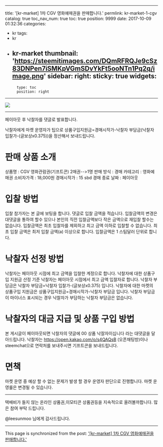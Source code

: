 
---
title: '[kr-market] 1차 CGV 영화예매권을 판매합니다.'
permlink: kr-market-1-cgv
catalog: true
toc_nav_num: true
toc: true
position: 9999
date: 2017-10-09 01:32:36
categories:
- kr
tags:
- kr
- kr-market
thumbnail: 'https://steemitimages.com/DQmRFRQJe9cSz83DNPen7iSMKpVGmSDvYkFt5ooNTn1Pq2q/image.png'
sidebar:
    right:
        sticky: true
widgets:
    -
        type: toc
        position: right
---


![](https://steemitimages.com/DQmRFRQJe9cSz83DNPen7iSMKpVGmSDvYkFt5ooNTn1Pq2q/image.png)

------------------------------------------------------------------------
페이아웃 후 낙찰자를 댓글로 발표합니다.

낙찰자에게 마켓 운영자가 팁으로 상품구입지원금=경매시작가-낙찰자 부담금(낙찰자 입찰가-(글보상x0.375))을 정산해서 보내드립니다.

# 판매 상품 소개

상품명 : CGV 영화관람권(기프트콘) 2매권-->1명
판매 방식 : 경매
카테고리 : 영화예매권
소비자가격 : 18,000원
경매시작가 : 15 sbd
경매 종료 날짜 : 페이아웃

# 입찰 방법

입찰 참가자는 본 글에 보팅을 합니다.
댓글로 입찰 금액을 적습니다.
입찰금액의 변경은 대댓글을 통하여 할수 있으나 본인의 직전 입찰금액보다 작은 금액으로 재입찰 할수는 없습니다.
입찰금액은 최초 입찰자를 제외하고 최고 금액 이하로 입찰할 수 없습니다.
최초 입찰 금액은 최저 입찰 금액(a) 이상으로 합니다.
입찰금액은 1 스팀달러 단위로 합니다.

# 낙찰자 선정 방법
낙찰자는 페이아웃 시점에 최고 금액을 입찰한 계정으로 합니다.
낙찰자에 대한 상품구입 지원금 산정 기준
낙찰자는 페이아웃 시점에서 최고 금액 입찰자로 합니다.
낙찰자 부담금은 낙찰자 부담금=낙찰자 입찰가-(글보상x0.375) 입니다.
낙찰자에 대한 마켓의 상품구입 지원금은 상품구입지원금=경매시작가-낙찰자 부담금 입니다.
낙찰자 부담금이 마이너스 표시되는 경우 낙찰자가 부담하는 낙찰자 부담금은 없습니다.

# 낙찰자의 대금 지급 및 상품 구입 방법
본 게시글이 페이아웃되면 낙찰자의 댓글에 00 상품 낙잘자이십니다 라는 대댓글을 달아드립니다.
낙찰자는 https://open.kakao.com/o/s4QAQsB (오픈채팅방)이나 
 steemchat으로 연락처를 보내주시면 기프트콘을 보내드립니다. 


# 면책
마켓 운영 중 예상 할 수 없는 문제가 발생 할 경우 운영자 판단으로 진행합니다.
마켓 운영룰은 변경될 수 있습니다.

---------------------------------------------------------------------------


택배비가 들지 않는 온라인 상품권,이모티콘 상품권등을 지속적으로 올려볼까합니다. 많은 참여 부탁 드립니다.

@leesunmoo 님에게 감사드립니다.

- - -

This page is synchronized from the post: ['[kr-market] 1차 CGV 영화예매권을 판매합니다.'](https://steemit.com/@virus707/kr-market-1-cgv)
